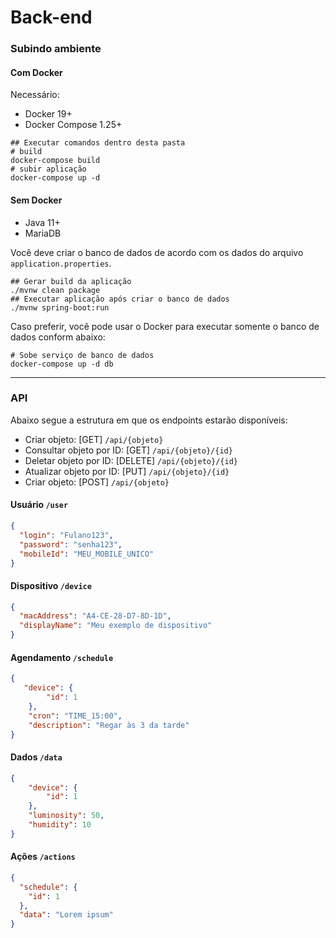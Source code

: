# Back-end

### Subindo ambiente

#### Com Docker

Necessário:

- Docker 19+
- Docker Compose 1.25+

```shell script
## Executar comandos dentro desta pasta
# build
docker-compose build
# subir aplicação
docker-compose up -d
```

#### Sem Docker 

- Java 11+
- MariaDB

Você deve criar o banco de dados de acordo com os dados do arquivo `application.properties`.

```shell script
## Gerar build da aplicação
./mvnw clean package
## Executar aplicação após criar o banco de dados
./mvnw spring-boot:run
```

Caso preferir, você pode usar o Docker para executar somente o banco de dados conform abaixo:

```shell script
# Sobe serviço de banco de dados
docker-compose up -d db
```

-------

### API

Abaixo segue a estrutura em que os endpoints estarão disponíveis:

- Criar objeto: [GET] `/api/{objeto}`
- Consultar objeto por ID: [GET] `/api/{objeto}/{id}`
- Deletar objeto por ID: [DELETE] `/api/{objeto}/{id}`
- Atualizar objeto por ID: [PUT] `/api/{objeto}/{id}`
- Criar objeto: [POST] `/api/{objeto}`


#### Usuário `/user`

```json
{
  "login": "Fulano123",
  "password": "senha123",
  "mobileId": "MEU_MOBILE_UNICO"
} 
```

#### Dispositivo `/device`

```json
{
  "macAddress": "A4-CE-28-D7-8D-1D",
  "displayName": "Meu exemplo de dispositivo"
} 
```

#### Agendamento `/schedule`

```json
{
   "device": {
        "id": 1
    },
    "cron": "TIME_15:00",
    "description": "Regar às 3 da tarde"
} 
```

#### Dados `/data`

```json
{
    "device": {
        "id": 1
    },
    "luminosity": 50,
    "humidity": 10
}
```

#### Ações `/actions`
```json
{
  "schedule": {
    "id": 1
  },
  "data": "Lorem ipsum"
}
```

